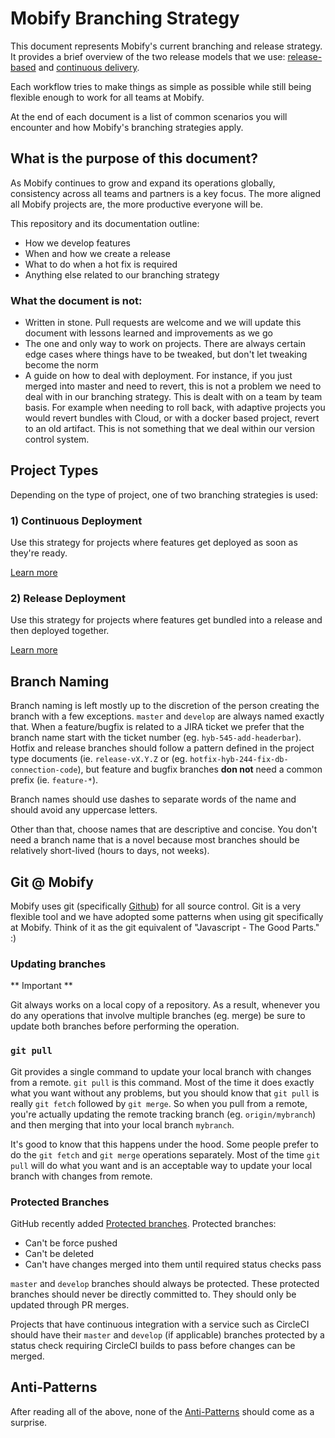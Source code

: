 # Mobify Branching Strategy

This document represents Mobify's current branching and release strategy. It provides a brief overview of the two release models that we use: [release-based](release-deployment.md) and [continuous delivery](continuous-deployment.md).

Each workflow tries to make things as simple as possible while still being flexible enough to work for all teams at Mobify.

At the end of each document is a list of common scenarios you will encounter and how Mobify's branching strategies apply.

## What is the purpose of this document?

As Mobify continues to grow and expand its operations globally, consistency across all teams and partners is a key
focus. The more aligned all Mobify projects are, the more productive everyone will be.

This repository and its documentation outline:
* How we develop features
* When and how we create a release
* What to do when a hot fix is required
* Anything else related to our branching strategy

### What the document is not:

* Written in stone. Pull requests are welcome and we will update this document with lessons learned and improvements as we go
* The one and only way to work on projects. There are always certain edge cases where things have to be tweaked, but don't let tweaking become the norm
* A guide on how to deal with deployment. For instance, if you just merged into master and need to revert, this is not a problem we need to deal with in our branching strategy. This is dealt with on a team by team basis. For example when needing to roll back, with adaptive projects you would revert bundles with Cloud, or with a docker based project, revert to an old artifact. This is not something that we deal within our version control system.

## Project Types

Depending on the type of project, one of two branching strategies is used:

### 1) Continuous Deployment

Use this strategy for projects where features get deployed as soon as they're ready.

[Learn more](./continuous-deployment.md)

### 2) Release Deployment

Use this strategy for projects where features get bundled into a release and then
deployed together.

[Learn more](./release-deployment.md)

## Branch Naming

Branch naming is left mostly up to the discretion of the person creating the branch
with a few exceptions. `master` and `develop` are always named exactly that. When a
feature/bugfix is related to a JIRA ticket we prefer that the branch name start with
the ticket number (eg. `hyb-545-add-headerbar`). Hotfix and release branches should
follow a pattern defined in the project type documents (ie. `release-vX.Y.Z` or
(eg. `hotfix-hyb-244-fix-db-connection-code`), but feature and bugfix branches
**don not** need a common prefix (ie. `feature-*`).

Branch names should use dashes to separate words of the name and should avoid any
uppercase letters.

Other than that, choose names that are descriptive and concise. You don't need a branch
name that is a novel because most branches should be relatively short-lived (hours to
days, not weeks).

## Git @ Mobify

Mobify uses git (specifically [Github](github.com)) for all source control. Git is
a very flexible tool and we have adopted some patterns when using git specifically
at Mobify. Think of it as the git equivalent of "Javascript - The Good Parts." :)

### Updating branches

** Important **

Git always works on a local copy of a repository. As a result, whenever you do any
operations that involve multiple branches (eg. merge) be sure to update both branches
before performing the operation.

### `git pull`

Git provides a single command to update your local branch with changes from a remote.
`git pull` is this command. Most of the time it does exactly what you want without
any problems, but you should know that `git pull` is really `git fetch` followed
by `git merge`. So when you pull from a remote, you're actually updating the remote
tracking branch (eg. `origin/mybranch`) and then merging that into your local
branch `mybranch`.

It's good to know that this happens under the hood. Some people prefer to do the
`git fetch` and `git merge` operations separately. Most of the time `git pull` will
do what you want and is an acceptable way to update your local branch with changes
from remote.

### Protected Branches

GitHub recently added [Protected branches](https://github.com/blog/2051-protected-branches-and-required-status-checks). Protected branches:
- Can't be force pushed
- Can't be deleted
- Can't have changes merged into them until required status checks pass

`master` and `develop` branches should always be protected. These protected branches
should never be directly committed to. They should only be updated through PR merges.

Projects that have continuous integration with a service such as CircleCI should
have their `master` and `develop` (if applicable) branches protected by a status
check requiring CircleCI builds to pass before changes can be merged.

## Anti-Patterns

After reading all of the above, none of the [Anti-Patterns](antipatterns.md) should
come as a surprise.
